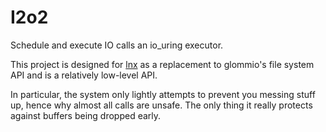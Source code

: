 # I2o2

Schedule and execute IO calls an io_uring executor.

This project is designed for [lnx](https://github.com/lnx-search/lnx) as a replacement to glommio's file system API
and is a relatively low-level API.

In particular, the system only lightly attempts to prevent you messing stuff up, hence why almost all calls
are unsafe. The only thing it really protects against buffers being dropped early.